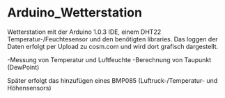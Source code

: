 Arduino_Wetterstation
=====================

Wetterstation mit der Arduino 1.0.3 IDE, einem DHT22 Temperatur-/Feuchtesensor und den benötigten libraries. 
Das loggen der Daten erfolgt per Upload zu cosm.com und wird dort grafisch dargestellt.

-Messung von Temperatur und Luftfeuchte
-Berechnung von Taupunkt (DewPoint)

Später erfolgt das hinzufügen eines BMP085 (Luftruck-/Temperatur- und Höhensensors)

